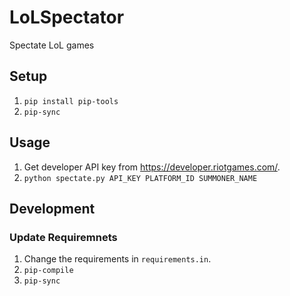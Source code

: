 # LoLSpectator
Spectate LoL games

## Setup
1. `pip install pip-tools`
2. `pip-sync`

## Usage
1. Get developer API key from https://developer.riotgames.com/.
2. `python spectate.py API_KEY PLATFORM_ID SUMMONER_NAME`

## Development

### Update Requiremnets
1. Change the requirements in `requirements.in`.
2. `pip-compile`
3. `pip-sync`
